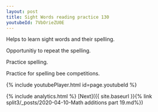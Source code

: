 ```yaml
---
layout: post
title: Sight Words reading practice 130
youtubeId: 7VbOrieZU0E
---
```

 
 
Helps to learn sight words and their spelling.

Opportunitiy to repeat the spelling. 

Practice spelling. 
 
Practice for spelling bee competitions. 
 
{% include youtubePlayer.html id=page.youtubeId %}
 
 
{% include analytics.html %} 
[Next]({{ site.baseurl }}{% link  split3/_posts/2020-04-10-Math additions part 19.md%})
 
